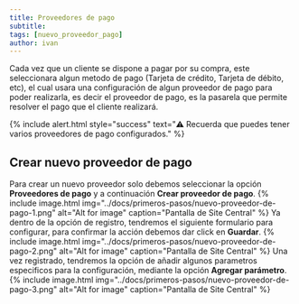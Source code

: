 ```yaml
---
title: Proveedores de pago
subtitle: 
tags: [nuevo_proveedor_pago]
author: ivan
---
```


Cada vez que un cliente se dispone a pagar por su compra, este seleccionara algun metodo de pago (Tarjeta de crédito, Tarjeta de débito, etc), el cual usara una configuración de algun proveedor de pago para poder realizarla, es decir el proveedor de pago, es la pasarela que permite resolver el pago que el cliente realizará.


{% include alert.html style="success" text="⚠️ Recuerda que puedes tener varios proveedores de pago configurados." %}

## Crear nuevo proveedor de pago
Para crear un nuevo proveedor solo debemos seleccionar la opción **Proveedores de pago** y a continuación **Crear proveedor de pago**.
{% include image.html img="../docs/primeros-pasos/nuevo-proveedor-de-pago-1.png" alt="Alt for image" caption="Pantalla de Site Central" %}
Ya dentro de la opción de registro, tendremos el siguiente formulario para configurar, para confirmar la acción debemos dar click en **Guardar**.
{% include image.html img="../docs/primeros-pasos/nuevo-proveedor-de-pago-2.png" alt="Alt for image" caption="Pantalla de Site Central" %}
Una vez registrado, tendremos la opción de añadir algunos parametros especificos para la configuración, mediante la opción **Agregar parámetro**.
{% include image.html img="../docs/primeros-pasos/nuevo-proveedor-de-pago-3.png" alt="Alt for image" caption="Pantalla de Site Central" %}
